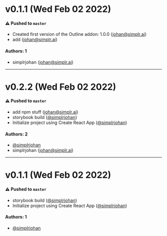 # v0.1.1 (Wed Feb 02 2022)

#### ⚠️ Pushed to `master`

- Created first version of the Outline addon: 1.0.0 (johan@simplr.ai)
- add (johan@simplr.ai)

#### Authors: 1

- simplrjohan (johan@simplr.ai)

---

# v0.2.2 (Wed Feb 02 2022)

#### ⚠️ Pushed to `master`

- add npm stuff (johan@simplr.ai)
- storybook build ([@simplrjohan](https://github.com/simplrjohan))
- Initialize project using Create React App ([@simplrjohan](https://github.com/simplrjohan))

#### Authors: 2

- [@simplrjohan](https://github.com/simplrjohan)
- simplrjohan (johan@simplr.ai)

---

# v0.1.1 (Wed Feb 02 2022)

#### ⚠️ Pushed to `master`

- storybook build ([@simplrjohan](https://github.com/simplrjohan))
- Initialize project using Create React App ([@simplrjohan](https://github.com/simplrjohan))

#### Authors: 1

- [@simplrjohan](https://github.com/simplrjohan)
